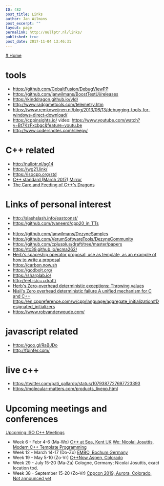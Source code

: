 ```yaml
---
ID: 482
post_title: Links
author: Jan Wilmans
post_excerpt: ""
layout: page
permalink: http://nullptr.nl/links/
published: true
post_date: 2017-11-04 13:46:31
---
```

[# Home][1]

# tools

*   <https://github.com/CobaltFusion/DebugViewPP>
*   <https://github.com/janwilmans/BoostTestUi/releases>
*   <https://kinddragon.github.io/vld/>
*   <http://www.radgametools.com/telemetry.htm>
*   <https://www.remkoweijnen.nl/blog/2013/06/13/debugging-tools-for-windows-direct-download/>
*   <https://cppinsights.io/> video: <https://www.youtube.com/watch?v=Bt7KzFxcbgc&feature=youtu.be>
*   <http://www.codersnotes.com/sleepy/>

# C++ related

*   <http://nullptr.nl/sg14>
*   <https://wg21.link/>
*   <https://isocpp.org/std>
*   [C++ standard (March 2017)][2] [Mirror][3]
*   [The Care and Feeding of C++'s Dragons][4]

# Links of personal interest

*   <http://slashslash.info/eastconst/>
*   <https://github.com/tvaneerd/cpp20_in_TTs>
*   
*   <https://github.com/janwilmans/DezyneSamples>
*   <https://github.com/VerumSoftwareTools/DezyneCommunity>
*   <https://github.com/cplusplus/draft/tree/master/papers>
*   <https://tc39.github.io/ecma262/>
*   [Herb's spaceship operator proposal, use as template, as an example of how to write a proposal][5]
*   <https://carbon.now.sh>
*   <https://godbolt.org/>
*   <https://sharplab.io/>
*   <http://eel.is/c++draft/>
*   [Herb's Zero-overhead deterministic exceptions: Throwing values][6]
*   [Niall's Zero overhead deterministic failure A unified mechanism for C and C++][7] <https://en.cppreference.com/w/cpp/language/aggregate_initialization#Designated_initializers>
*   <https://www.robvanderwoude.com/>

# javascript related

*   <https://goo.gl/RaBJDo>
*   <http://fbinfer.com/>

# live c++

*   <https://twitter.com/pati_gallardo/status/1079387727697723393>
*   <https://molecular-matters.com/products_livepp.html>

# Upcoming meetings and conferences

[Upcoming ISO C++ Meetings][8]

*   Week 6 - Febr 4-6 (Ma-Wo) [C++ at Sea, Kent UK][9] [Wo: Nicolai Josuttis, Modern C++ Template Programming][10] 
*   Week 12 - March 14-17 (Do-Zo) [EMBO, Bochum Germany][11] 
*   Week 19 - May 5-10 (Zo-Vr) [C++Now Aspen, Colorado][12]
*   Week 29 - July 15-20 (Ma-Za) Cologne, Germany; Nicolai Josuttis, exact location tbd.
*   Week 38 - September 15-20 (Zo-Vr) [Cppcon 2019, Aurora, Colorado, Not announced yet][13]

 [1]: http://nullptr.nl
 [2]: http://www.open-std.org/jtc1/sc22/wg21/docs/papers/2017/n4659.pdf
 [3]: https://github.com/janwilmans/janwilmans.github.io/blob/master/n4659.pdf
 [4]: https://www.youtube.com/watch?v=JSjoCisIHcM
 [5]: http://open-std.org/JTC1/SC22/WG21/docs/papers/2017/p0515r0.pdf
 [6]: http://www.open-std.org/jtc1/sc22/wg21/docs/papers/2018/p0709r1.pdf
 [7]: http://www.open-std.org/jtc1/sc22/wg14/www/docs/n2289.pdf
 [8]: https://isocpp.org/std/meetings-and-participation/upcoming-meetings
 [9]: https://cpponsea.uk/
 [10]: https://cpponsea.uk/sessions/modern-cpp-template-programming.html
 [11]: http://embo.io
 [12]: http://cppnow.org/
 [13]: https://cppcon.org/